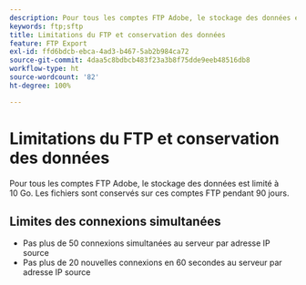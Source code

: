 ```yaml
---
description: Pour tous les comptes FTP Adobe, le stockage des données est limité à 2 Go (ou 63 fichiers). Les fichiers sont conservés sur ces comptes FTP pendant 90 jours.
keywords: ftp;sftp
title: Limitations du FTP et conservation des données
feature: FTP Export
exl-id: ffd6bdcb-ebca-4ad3-b467-5ab2b984ca72
source-git-commit: 4daa5c8bdbcb483f23a3b8f75dde9eeb48516db8
workflow-type: ht
source-wordcount: '82'
ht-degree: 100%

---
```


# Limitations du FTP et conservation des données

Pour tous les comptes FTP Adobe, le stockage des données est limité à 10 Go. Les fichiers sont conservés sur ces comptes FTP pendant 90 jours.

## Limites des connexions simultanées

* Pas plus de 50 connexions simultanées au serveur par adresse IP source
* Pas plus de 20 nouvelles connexions en 60 secondes au serveur par adresse IP source
